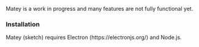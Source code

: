 Matey is a work in progress and many features are not fully functional yet.

<h3>Installation</h3>
Matey (sketch) requires Electron (https://electronjs.org/) and Node.js.
